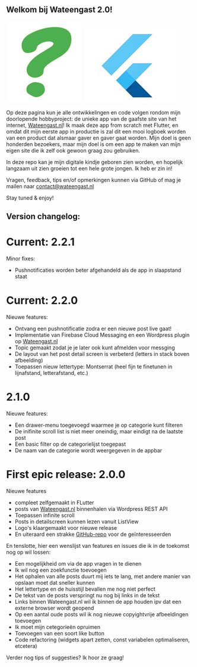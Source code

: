 ## Welkom bij Wateengast 2.0!
![vraagteken-2](vraagteken-2.png)
![flutterlogo](flutter200.jpg)

Op deze pagina kun je alle ontwikkelingen en code volgen rondom mijn doorlopende hobbyproject: de unieke app van de gaafste site van het internet, [Wateengast.nl](https://www.wateengast.nl)! Ik maak deze app from scratch met Flutter, en omdat dit mijn eerste app in productie is zal dit een mooi logboek worden van een product dat alsmaar gaver en gaver gaat worden. Mijn doel is geen honderden bezoekers, maar mijn doel is om een app te maken van mijn eigen site die ik zelf ook gewoon graag zou gebruiken. 

In deze repo kan je mijn digitale kindje geboren zien worden, en hopelijk langzaam uit zien groeien tot een hele grote jongen. Ik heb er zin in!

Vragen, feedback, tips en/of opmerkingen kunnen via GitHub of mag je mailen naar contact@wateengast.nl

Stay tuned & enjoy!


## Version changelog:

# Current: 2.2.1
Minor fixes:
- Pushnotificaties worden beter afgehandeld als de app in slaapstand staat

# Current: 2.2.0
Nieuwe features:
- Ontvang een pushnotificatie zodra er een nieuwe post live gaat!
- Implementatie van Firebase Cloud Messaging en een Wordpress plugin op [Wateengast.nl](https://www.wateengast.nl)
- Topic gemaakt zodat je je later ook kunt afmelden voor messging
- De layout van het post detail screen is verbeterd (letters in stack boven afbeelding)
- Toepassen nieuw lettertype: Montserrat (heel fijn te finetunen in lijnafstand, letterafstand, etc.)

# 2.1.0
Nieuwe features:
- Een drawer-menu toegevoegd waarmee je op categorie kunt filteren
- De inifinite scroll list is niet meer oneindig, maar eindigt na de laatste post
- Een basic filter op de categorielijst toegepast
- De naam van de categorie wordt weergegeven in de appbar

# First epic release: 2.0.0
Nieuwe features 
- compleet zelfgemaakt in FLutter
- posts van [Wateengast.nl](https://www.wateengast.nl) binnenhalen via Wordpress REST API
- Toepassen infinite scroll
- Posts in detailscreen kunnen lezen vanuit ListView
- Logo's klaargemaakt voor nieuwe release
- En uiteraard een strakke [GitHub-repo](https://github.com/reinonlein/wateengast/tree/master/apps/Flutter/wateengast) voor de geïnteresseerden


En tenslotte, hier een wenslijst van features en issues die ik in de toekomst nog op wil lossen:
- Een mogelijkheid om via de app vragen in te dienen
- Ik wil nog een zoekfunctie toevoegen
- Het ophalen van alle posts duurt mij iets te lang, met andere manier van opslaan moet dat sneller kunnen
- Het lettertype en de huisstijl bevallen me nog niet perfect
- De tekst van de posts verspringt nu nog bij links in de tekst
- Links binnen Wateengast.nl wil ik binnen de app houden ipv dat een externe browser wordt geopend
- Op een aantal oude posts wil ik nog nieuwe copyightvrije afbeeldingen toevoegen
- Ik moet mijn cetegorieën opruimen
- Toevoegen van een soort like button
- Code refactoring (widgets apart zetten, const variabelen optimaliseren, etcetera)

Verder nog tips of suggesties? Ik hoor ze graag!